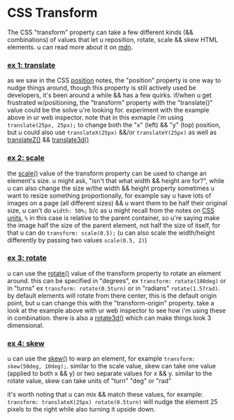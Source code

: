 # CSS Transform

The CSS "transform" property can take a few different kinds (&& combinations) of values that let u reposition, rotate, scale && skew HTML elements. u can read more about it on [mdn](https://developer.mozilla.org/en-US/docs/Web/CSS/transform).

### [ex 1: translate](https://net-art-and-cultures.github.io/css-demos/demos/transform-ex1.html)

as we saw in the CSS [position](position.md) notes, the "position" property is one way to nudge things around, though this property is still actively used be developers, it's been around a while && has a few quirks. if/when u get frustrated w/positioning, the "transform" property with the "translate()" value could be the solve u're looking for. experiment with the example above in ur web inspector. note that in this exmaple i'm using `translate(25px, 25px);` to change both the "x" (left) && "y" (top) position, but u could also use `translateX(25px)` &&/or `translateY(25px)` as well as [translateZ()](https://developer.mozilla.org/en-US/docs/Web/CSS/transform-function/translateZ) && [translate3d()](https://developer.mozilla.org/en-US/docs/Web/CSS/transform-function/translate3d)

### [ex 2: scale](https://net-art-and-cultures.github.io/css-demos/demos/transform-ex2.html)

the [scale()](https://developer.mozilla.org/en-US/docs/Web/CSS/transform-function/scale) value of the transform property can be used to change an element's size. u might ask, "isn't that what width && height are for?", while u can also change the size w/the width && height property sometimes u want to resize something proportionally, for example say u have lots of images on a page (all different sizes) && u want them to be half their original size, u can't do `width: 50%;` b/c as u might recall from the notes on [CSS units](css-units.md), `%` in this case is relative to the parent container, so u're saying make the image half the size of the parent element, not half the size of itself, for that u can do `transform: scale(0.5);` (u can also scale the width/height differently by passing two values `scale(0.5, 2)`)

### [ex 3: rotate](https://net-art-and-cultures.github.io/css-demos/demos/transform-ex3.html)

u can use the [rotate()](https://developer.mozilla.org/en-US/docs/Web/CSS/transform-function/rotate) value of the transform property to rotate an element around. this can be specified in "degrees", ex `transform: rotate(180deg)` or in "turns" ex `transform: rotate(0.5turn)` or in "radians" `rotate(1.57rad)`. by default elements will rotate from there center, this is the default origin point, but u can change this with the "transform-origin" property. take a look at the example above with ur web inspector to see how i'm using these in combination. there is also a [rotate3d()](https://developer.mozilla.org/en-US/docs/Web/CSS/transform-function/rotate3d) which can make things look 3 dimensional.

### [ex 4: skew](https://net-art-and-cultures.github.io/css-demos/demos/transform-ex4.html)

u can use the [skew()](https://developer.mozilla.org/en-US/docs/Web/CSS/transform-function/skew) to warp an element, for example `transform: skew(50deg, 10deg);`. similar to the scale value, skew can take one value (applied to both x && y) or two separate values for x && y. similar to the rotate value, skew can take units of "turn" "deg" or "rad"


it's worth noting that u can mix && match these values, for example: `transform: translateX(25px) rotate(0.5turn)` will nudge the element 25 pixels to the right while also turning it upside down.
